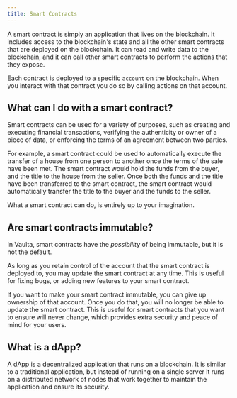 ```yaml
---
title: Smart Contracts
---
```


A smart contract is simply an application that lives on the blockchain. It includes access to the blockchain's
state and all the other smart contracts that are deployed on the blockchain. It can read and write data to the blockchain, 
and it can call other smart contracts to perform the actions that they expose.

Each contract is deployed to a specific `account` on the blockchain. When you interact
with that contract you do so by calling actions on that account.

## What can I do with a smart contract?

Smart contracts can be used for a variety of purposes, such as creating and executing financial transactions, 
verifying the authenticity or owner of a piece of data, or enforcing the terms of an agreement between two parties.

For example, a smart contract could be used to automatically execute the transfer of a house from one person to another
once the terms of the sale have been met. The smart contract would hold the funds from the buyer, and the title to the house
from the seller. Once both the funds and the title have been transferred to the smart contract, the smart contract would
automatically transfer the title to the buyer and the funds to the seller.

What a smart contract can do, is entirely up to your imagination.

## Are smart contracts immutable?

In Vaulta, smart contracts have the _possibility_ of being immutable, but it is not the default.

As long as you retain control of the account that the smart contract is deployed to, you may update the smart contract
at any time. This is useful for fixing bugs, or adding new features to your smart contract.

If you want to make your smart contract immutable, you can give up ownership of that account. Once you do that, you will
no longer be able to update the smart contract. This is useful for smart contracts that you want to ensure will never change,
which provides extra security and peace of mind for your users.

## What is a dApp?

A dApp is a decentralized application that runs on a blockchain. It is similar to a traditional application,
but instead of running on a single server it runs on a distributed network of nodes that work together to maintain
the application and ensure its security.




